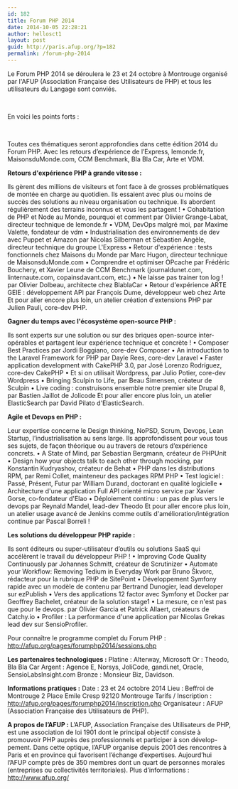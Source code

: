```yaml
---
id: 182
title: Forum PHP 2014
date: 2014-10-05 22:28:21
author: hellosct1
layout: post
guid: http://paris.afup.org/?p=182
permalink: /forum-php-2014
---
```

Le Forum PHP 2014 se déroulera le 23 et 24 octobre à Montrouge organisé par l'AFUP (Association Française des Utilisateurs de PHP) et tous les utilisateurs du Langage sont conviés.

&nbsp;

En voici les points forts :

&nbsp;

Toutes ces thématiques seront approfondies dans cette édition 2014 du Forum PHP. Avec les retours d’expérience de l’Express, lemonde.fr, MaisonsduMonde.com, CCM Benchmark, Bla Bla Car, Arte et VDM.


<strong>Retours d'expérience PHP à grande vitesse :</strong>

Ils gèrent des millions de visiteurs et font face à de grosses problématiques de montée en charge au quotidien. Ils essaient avec plus ou moins de succès des solutions au niveau organisation ou technique. Ils abordent régulièrement des terrains inconnus et vous les partagent !
• Cohabitation de PHP et Node au Monde, pourquoi et comment par Olivier Grange-Labat, directeur technique de lemonde.fr
• VDM, DevOps malgré moi, par Maxime Valette, fondateur de vdm
• Industrialisation des environnements de dev avec Puppet et Amazon par Nicolas Silberman et Sébastien Angèle, directeur technique du groupe L'Express
• Retour d'expérience : tests fonctionnels chez Maisons du Monde par Marc Hugon, directeur technique de MaisonsduMonde.com
• Comprendre et optimiser OPcache par Frédéric Bouchery, et Xavier Leune de CCM Benchmark (journaldunet.com, linternaute.com, copainsdavant.com, etc.)
• Ne laisse pas trainer ton log ! par Olivier Dolbeau, architecte chez BlablaCar
• Retour d'expérience ARTE GEIE : développement API par François Dume, développeur web chez Arte
Et pour aller encore plus loin, un atelier création d'extensions PHP par Julien Pauli, core-dev PHP.


<strong>Gagner du temps avec l'écosystème open-source PHP :</strong>

Ils sont experts sur une solution ou sur des briques open-source inter-opérables et partagent leur expérience technique et concrète !
• Composer Best Practices par Jordi Boggiano, core-dev Composer
• An introduction to the Laravel Framework for PHP par Dayle Rees, core-dev Laravel
• Faster application development with CakePHP 3.0, par José Lorenzo Rodríguez, core-dev CakePHP
• Et si on utilisait Wordpress, par Julio Potier, core-dev Wordpress
• Bringing Sculpin to Life, par Beau Simensen, créateur de Sculpin
• Live coding : construisons ensemble notre premier site Drupal 8, par Bastien Jaillot de Jolicode
Et pour aller encore plus loin, un atelier ElasticSearch par David Pilato d'ElasticSearch.


<strong>Agile et Devops en PHP :</strong>

Leur expertise concerne le Design thinking, NoPSD, Scrum, Devops, Lean Startup, l’industrialisation au sens large. Ils approfondissent pour vous tous ses sujets, de façon théorique ou au travers de retours d’expérience concrets.
• A State of Mind, par Sebastian Bergmann, créateur de PHPUnit
• Design how your objects talk to each other through mocking, par Konstantin Kudryashov, créateur de Behat
• PHP dans les distributions RPM, par Remi Collet, mainteneur des packages RPM PHP
• Test logiciel : Passé, Présent, Futur par William Durand, doctorant en qualité logicielle
• Architecture d'une application Full API orienté micro service par Xavier Gorse, co-fondateur d'Elao
• Déploiement continu : un pas de plus vers le devops par Reynald Mandel, lead-dev Theodo
Et pour aller encore plus loin, un atelier usage avancé de Jenkins comme outils d'amélioration/intégration continue par Pascal Borreli !


<strong>Les solutions du développeur PHP rapide :</strong>

Ils sont éditeurs ou super-utilisateur d’outils ou solutions SaaS qui accélèrent le travail du développeur PHP !
• Improving Code Quality Continuously par Johannes Schmitt, créateur de Scrutinizer
• Automate your Workflow: Removing Tedium in Everyday Work par Bruno Škvorc, rédacteur pour la rubrique PHP de SitePoint
• Développement Symfony rapide avec un modèle de contenu par Bertrand Dunogier, lead developer sur ezPublish
• Vers des applications 12 factor avec Symfony et Docker par Geoffrey Bachelet, créateur de la solution stage1
• La mesure, ce n'est pas que pour le devops. par Olivier Garcia et Patrick Allaert, créateurs de Catchy.io
• Profiler : La performance d'une application par Nicolas Grekas lead dev sur SensioProfiler.


Pour connaître le programme complet du Forum PHP : <a href="http://afup.org/pages/forumphp2014/sessions.php">http://afup.org/pages/forumphp2014/sessions.php</a>

<strong>Les partenaires technologiques :</strong>
Platine : Alterway, Microsoft
Or : Theodo, Bla Bla Car
Argent : Agence E, Norsys, JoliCode, gandi.net, Oracle, SensioLabsInsight.com
Bronze : Monsieur Biz, Davidson.

<strong>Informations pratiques :</strong>
Date : 23 et 24 octobre 2014
Lieu : Beffroi de Montrouge
2 Place Emile Cresp 92120 Montrouge
Tarifs / Inscription : http://afup.org/pages/forumphp2014/inscription.php
Organisateur : AFUP (Association Française des Utilisateurs de PHP).

<strong>A propos de l’AFUP :</strong>
L’AFUP, Association Française des Utilisateurs de PHP, est une association de loi 1901 dont le principal objectif consiste à promouvoir PHP auprès des professionnels et participer à son dévelop-pement. Dans cette optique, l’AFUP organise depuis 2001 des rencontres à Paris et en province qui favorisent l’échange d’expertises.
Aujourd’hui l’AFUP compte près de 350 membres dont un quart de personnes morales (entreprises ou collectivités territoriales).
Plus d’informations : <a href="http://www.afup.org/">http://www.afup.org/</a>

